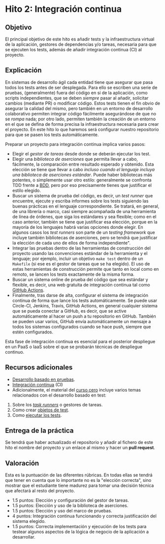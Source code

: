 # Hito 2: Integración continua

## Objetivo

El principal objetivo de este hito es añadir tests y la infraestructura virtual de la aplicación, gestores de dependencias y/o tareas, necesaria para que se ejecuten los tests, además de añadir integración continua (CI) al proyecto.


## Explicación

En sistemas de desarrollo ágil cada entidad tiene que asegurar que  pasa todos los tests antes de ser desplegada. Para ello se escriben una serie de pruebas, (generalmente) fuera del código en sí de la aplicación, como scripts independientes, que se deben *siempre* pasar al añadir, solicitar cambios (mediante PR) o modificar código.
Estos tests tienen el fin obvio de asegurar la calidad del mismo, pero también en un entorno de desarrollo colaborativo permiten integrar código fácilmente asegurándose de que no se *rompa* nada; por otro lado, permiten también la creación de un entorno en el que se defina de forma precisa la infraestructura necesaria para crear el proyecto. 
En este hito lo que haremos será configurar nuestro repositorio para que se pasen los tests automáticamente.

Preparar un proyecto para integración continua implica varios pasos:
- Elegir el *gestor de tareas* desde donde se deberán ejecutar los test.
- Elegir una *biblioteca de aserciones* que permita llevar a cabo, fácilmente, la comparación entre resultado esperado y obtenido. Esta elección se tiene que llevar a cabo *incluso cuando el lenguaje incluya una biblioteca de aserciones estándar*. Puede haber bibliotecas más potentes, o simplemente usar otro estilo: generalmente se confronta TDD frente a [BDD](https://en.wikipedia.org/wiki/Behavior-driven_development), pero por eso precisamente tienes que justificar el estilo elegido.
- Buscar un sistema de prueba del código, es decir, un *test runner* que encuentre, ejecute y escriba informes sobre los tests siguiendo las buenas prácticas en el lenguaje correspondiente. Se tratará, en general, de una librería o marco, casi siempre acompañada de una herramienta de línea de órdenes, que siga los estándares y sea flexible; como en el caso anterior, también se tiene que justificar esa elección, porque en la mayoría de los lenguajes habrá varias opciones donde elegir. En algunos casos los *test runners* son parte de un *testing framework* que incluye también bibliotecas de aserciones, pero se tendrá que justificar la elección de cada uno de ellos de forma independiente".
- Integrar las pruebas dentro de las herramientas de construcción del proyecto usando las convenciones estándar de la herramienta y el lenguaje; por ejemplo, incluir un objetivo `make test` dentro de un `Makefile` (si ese es el gestor de tareas que se ha elegido). El uso de estas herramientas de construcción permite que tanto en local como en remoto, se lancen los tests exactamente de la misma forma.
- Buscar un sistema online de prueba del código que sea estándar y flexible, es decir, una web gratuita de integración continua tal como [GitHub Actions](https://github.com/features/actions). 
- Finalmente, tras darse de alta, configurar el sistema de integración continua de forma que lance los tests automáticamente. Se puede usar Circle-CI, Jenkins, Travis, GitHub Actions, en general cualquier sistema que se pueda conectar a GitHub, es decir, que se active automáticamente al hacer un push a tu repositorio en GitHub.  También se pueden usar varios, GitHub envía automáticamente un mensaje a todos los sistemas configurados cuando se hace push, siempre que estén configurados.

Esta fase de integración continua es esencial para el posterior despliegue en un PaaS o IaaS sobre el que se probarán técnicas de despliegue continuo.


## Recursos adicionales
- [Desarrollo basado en
pruebas](https://jj.github.io/CC/documentos/temas/Desarrollo_basado_en_pruebas.html).
- [Integración continua](http://jj.github.io/CC/documentos/temas/Integracion_continua)
(CI)
- Adicionalmente, el material del [curso cero](https://jj.github.io/curso-tdd) incluye
varios temas relacionados con el desarrollo basado en test: 
1. Sobre los
  [*task runners*](https://jj.github.io/curso-tdd/temas/gestores-tareas.html) o
  gestores de tareas.
2. Como crear
  [objetos de test](https://jj.github.io/curso-tdd/temas/tests-unitarios-organizaci%C3%B3n.html).
3. Como [ejecutar los tests](https://jj.github.io/curso-tdd/temas/tests-unitarios.html).


## Entrega de la práctica

Se tendrá que haber actualizado el repositorio y añadir al fichero de este hito el nombre del proyecto y un enlace al mismo y hacer un **pull request**.


## Valoración

Esta es la puntuación de las diferentes rúbricas. En todas ellas se tendrá que
tener en cuenta que lo importante no es la "elección correcta", sino mostrar que
el estudiante tiene madurez para tomar una decisión técnica que afectará al
resto del proyecto.

- 1.5 puntos: Elección y configuración del gestor de tareas.
- 1.5 puntos: Elección y uso de la biblioteca de aserciones.
- 1.5 puntos: Elección y uso del marco de pruebas.
- 4 puntos: Integración continua funcionando y correcta justificación del sistema elegido.
- 1.5 puntos: Correcta implementación y ejecución de los tests para testear algunos aspectos de la lógica de negocio de la aplicación a desarrollar.
